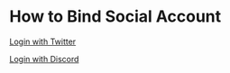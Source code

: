 # How to Bind Social Account

[Login with Twitter](How%20to%20Bind%20Social%20Account%20cd6f50bf388a4453b9c65fe31e92aa8d/Login%20with%20Twitter%202142680a56664f2190587cedd7567283.md)

[Login with Discord](How%20to%20Bind%20Social%20Account%20cd6f50bf388a4453b9c65fe31e92aa8d/Login%20with%20Discord%205d071e3233d74d9a982f2107c7ae1198.md)